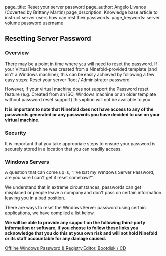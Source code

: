 page_title:       Reset your server password
page_author:      Angelo Livanos (Coverted by Brittany Martin)
page_description: Knowledge base article to instruct server users how can rest their passwords.
page_keywords:    server volume password username 

## Resetting Server Password

### Overview 

There may be a point in time where you will need to reset the password. If your Virtual Machine was created from a Ninefold-provided template (and isn't a Windows machine), this can be easily achieved by following a few easy steps: Reset your server Root / Administrator password

However, if your virtual machine does not support the Password reset feature (e.g. Created from an ISO, Windows machine or an older template without password reset support) this option will not be available to you. 

__It is important to note that Ninefold does not have access to any of the passwords generated or any passwords you have decided to use on your virtual machine.__

### Security 

It is important that you take appropriate steps to ensure your password is securely stored in a location that you can readily access.

### Windows Servers

A question that can come up is, "I've lost my Windows Server Password, are you sure I can't get it reset somehow?".

We understand that in extreme circumstances, passwords can get misplaced or people leave a company and don't pass on certain information leaving you in a bad position. 

There are ways to reset the Windows Server password using certain applications, we have compiled a list below.

__We will be able to provide any support on the following third-party information or software, if you choose to follow these links you acknowledge that you do this at your own risk and will not hold Ninefold or its staff accountable for any damage caused.__

[Offline Windows Password & Registry Editor, Bootdisk / CD](http://pogostick.net/~pnh/ntpasswd)

